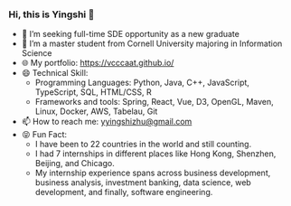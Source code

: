 ### Hi, this is Yingshi 👋

- 🔭 I’m seeking full-time SDE opportunity as a new graduate
- 🌱 I’m a master student from Cornell University majoring in Information Science
- :globe_with_meridians: My portfolio: https://vcccaat.github.io/
- 😄 Technical Skill: 
  - Programming Languages: Python, Java, C++, JavaScript, TypeScript, SQL, HTML/CSS, R
  - Frameworks and tools: Spring, React, Vue, D3, OpenGL, Maven, Linux, Docker, AWS, Tabelau, Git
- 📫 How to reach me: yyingshizhu@gmail.com
- :stuck_out_tongue_closed_eyes: Fun Fact:
  - I have been to 22 countries in the world and still counting.
  - I had 7 internships in different places like Hong Kong, Shenzhen, Beijing, and Chicago.
  - My internship experience spans across business development, business analysis, investment banking, data science, web development, and finally, software engineering.
